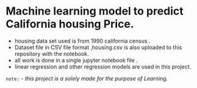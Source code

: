 # Machine learning model to predict California housing Price.

* housing data set used is from 1990 california census .
* Dataset file in CSV file format ,housing.csv is also uploaded to this repository with the notebook.
* all work is done in a single jupyter notebook file .
* linear regression and other regression models are used in this project. 

`note:` - _this project is a solely made for the purpose of Learning._ 